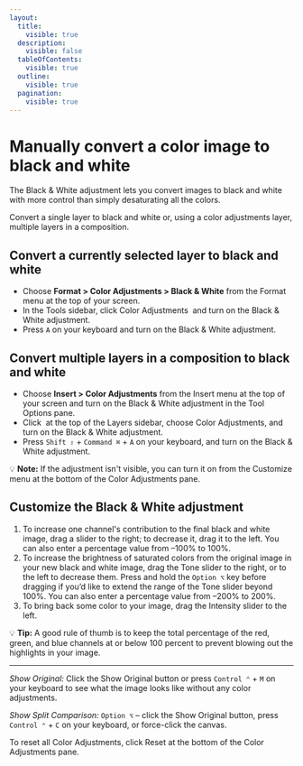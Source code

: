 ```yaml
---
layout:
  title:
    visible: true
  description:
    visible: false
  tableOfContents:
    visible: true
  outline:
    visible: true
  pagination:
    visible: true
---
```


# Manually convert a color image to black and white

The Black & White adjustment lets you convert images to black and white with more control than simply desaturating all the colors.

Convert a single layer to black and white or, using a color adjustments layer, multiple layers in a composition.

## Convert a currently selected layer to black and white

* Choose **Format > Color Adjustments > Black & White** from the Format menu at the top of your screen.
* In the Tools sidebar, click Color Adjustments <img src="https://help.pixelmator.com/pixelmator-pro/3.5/assets/English/1581000192000.png" alt="" data-size="line"> and turn on the Black & White adjustment.
* Press `A` on your keyboard and turn on the Black & White adjustment.

## Convert multiple layers in a composition to black and white

* Choose **Insert > Color Adjustments** from the Insert menu at the top of your screen and turn on the Black & White adjustment in the Tool Options pane.
* Click <img src="https://help.pixelmator.com/pixelmator-pro/3.5/assets/English/1648724547000.png" alt="" data-size="line"> at the top of the Layers sidebar, choose Color Adjustments, and turn on the Black & White adjustment.
* Press `Shift ⇧` + `Command ⌘` + `A` on your keyboard, and turn on the Black & White adjustment.

:bulb: **Note:** If the adjustment isn't visible, you can turn it on from the Customize menu at the bottom of the Color Adjustments pane.

## Customize the Black & White adjustment

1. To increase one channel's contribution to the final black and white image, drag a slider to the right; to decrease it, drag it to the left. You can also enter a percentage value from –100% to 100%.
2. To increase the brightness of saturated colors from the original image in your new black and white image, drag the Tone slider to the right, or to the left to decrease them. Press and hold the `Option ⌥` key before dragging if you’d like to extend the range of the Tone slider beyond 100%. You can also enter a percentage value from –200% to 200%.
3. To bring back some color to your image, drag the Intensity slider to the left.

:bulb: **Tip:** A good rule of thumb is to keep the total percentage of the red, green, and blue channels at or below 100 percent to prevent blowing out the highlights in your image.

***

_Show Original:_ Click the Show Original button or press `Control ⌃` + `M` on your keyboard to see what the image looks like without any color adjustments.

_Show Split Comparison:_ `Option ⌥` – click the Show Original button, press `Control ⌃` + `C` on your keyboard, or force-click the canvas.

To reset all Color Adjustments, click Reset at the bottom of the Color Adjustments pane.
